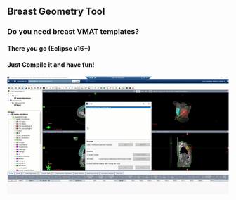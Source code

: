 ## Breast Geometry Tool

### Do you need breast VMAT templates? 

#### There you go  (Eclipse v16+)

#### Just Compile it and have fun! 

![How it works 1?](https://github.com/joecastelo/BreastGeometryTool/blob/37c05902cc1b939731dd203bf83a77b0a6158f02/BREASGEOMETRYTOOL1.gif)
